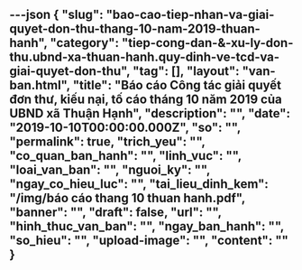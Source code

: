 ---json
{
    "slug": "bao-cao-tiep-nhan-va-giai-quyet-don-thu-thang-10-nam-2019-thuan-hanh",
    "category": "tiep-cong-dan-&-xu-ly-don-thu.ubnd-xa-thuan-hanh.quy-dinh-ve-tcd-va-giai-quyet-don-thu",
    "tag": [],
    "layout": "van-ban.html",
    "title": "Báo cáo Công tác giải quyết đơn thư, kiếu nại, tố cáo tháng 10  năm 2019 của UBND xã Thuận Hạnh",
    "description": "",
    "date": "2019-10-10T00:00:00.000Z",
    "so": "",
    "permalink": true,
    "trich_yeu": "",
    "co_quan_ban_hanh": "",
    "linh_vuc": "",
    "loai_van_ban": "",
    "nguoi_ky": "",
    "ngay_co_hieu_luc": "",
    "tai_lieu_dinh_kem": "/img/báo cáo thang 10 thuan hanh.pdf",
    "banner": "",
    "draft": false,
    "url": "",
    "hinh_thuc_van_ban": "",
    "ngay_ban_hanh": "",
    "so_hieu": "",
    "upload-image": "",
    "__content__": ""
}
---
